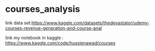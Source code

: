 # courses_analysis


link data set:https://www.kaggle.com/datasets/thedevastator/udemy-courses-revenue-generation-and-course-anal


link my notebook in kaggle  :   https://www.kaggle.com/code/hussienawad/courses  